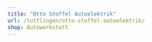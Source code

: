 ```yaml
---
title: "Otto Stoffel Autoelektrik"
url: /tuttlingen/otto-stoffel-autoelektrik/
shop: Autowerkstatt
---
```

